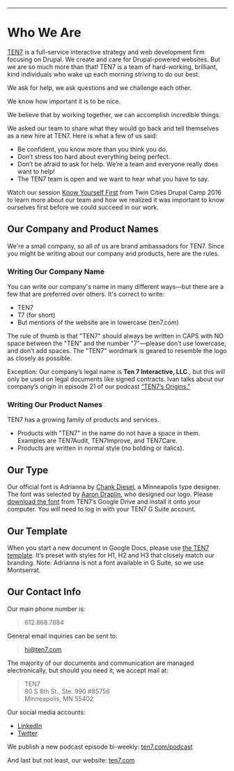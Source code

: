 ---
# Who We Are

[TEN7](https://ten7.com/) is a full-service interactive strategy and web development firm focusing on Drupal. We create and care for Drupal-powered websites. But we are so much more than that! TEN7 is a team of hard-working, brilliant, kind individuals who wake up each morning striving to do our best.

We ask for help, we ask questions and we challenge each other.

We know how important it is to be nice.

We believe that by working together, we can accomplish incredible things.

We asked our team to share what they would go back and tell themselves as a new hire at TEN7. Here is what a few of us said:

* Be confident, you know more than you think you do.
* Don’t stress too hard about everything being perfect.
* Don’t be afraid to ask for help. We’re a team and everyone really does want to help!
* The TEN7 team is open and we want to hear what you have to say.

Watch our session [Know Yourself First](http://2016.tcdrupal.org/session/know-yourself-first-how-it-took-us-8-years-figure-it-out) from Twin Cities Drupal Camp 2016 to learn more about our team and how we realized it was important to know ourselves first before we could succeed in our work.

## Our Company and Product Names

We're a small company, so all of us are brand ambassadors for TEN7. Since you might be writing about our company and products, here are the rules. 

### Writing Our Company Name

You can write our company's name in many different ways—but there are a few that are preferred over others.
It's correct to write:

* TEN7
* T7 (for short)
* But mentions of the website are in lowercase (ten7.com)

The rule of thumb is that "TEN7" should always be written in CAPS with NO space between the "TEN" and the number "7"—please don’t use lowercase, and don’t add spaces. The "TEN7" wordmark is geared to resemble the logo as closely as possible.

Exception: Our company’s legal name is **Ten 7 Interactive, LLC**., but this will only be used on legal documents like signed contracts. Ivan talks about our company’s origin in episode 21 of our podcast [“TEN7’s Origins.”](https://ten7.com/blog/post/episode-021-ten7s-origins)

### Writing Our Product Names

TEN7 has a growing family of products and services.
* Products with "TEN7" in the name do not have a space in them. Examples are TEN7Audit, TEN7Improve, and TEN7Care.
* Products are written in normal style (no bolding or italics).

## Our Type

Our official font is Adrianna by [Chank Diesel](https://en.wikipedia.org/wiki/Chank_Diesel), a Minneapolis type designer. The font was selected by [Aaron Draplin](https://en.wikipedia.org/wiki/Aaron_Draplin), who designed our logo. Please [download the font](https://t7.io/adrianna) from TEN7’s Google Drive and install it onto your computer. You will need to log in with your TEN7 G Suite account.

## Our Template

When you start a new document in Google Docs, please use [the TEN7 template](https://docs.google.com/document/u/0/?ftv=1&tgif=d). It’s preset with styles for H1, H2 and H3 that closely match our branding. Note: Adrianna is not a font available in G Suite, so we use Montserrat.

## Our Contact Info

Our main phone number is:<br/>

>612.868.7884

General email inquiries can be sent to:<br/> 
>[hi@ten7.com](hi@ten7.com)

The majority of our documents and communication are managed electronically, but should you need it, we accept mail at:

>TEN7<br/>
80 S 8th St., Ste. 990 #85756<br/>
Minneapolis, MN 55402

Our social media accounts:
* [LinkedIn](https://www.linkedin.com/company/ten-7-interactive-llc/)
* [Twitter](http://twitter.com/TEN7)

We publish a new podcast episode bi-weekly: [ten7.com/podcast](https://ten7.com/podcast)

And last but not least, our website: [ten7.com](https://ten7.com)
